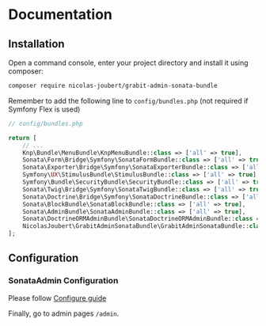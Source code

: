 # Documentation

## Installation

Open a command console, enter your project directory and install it using composer:

```bash
composer require nicolas-joubert/grabit-admin-sonata-bundle
```

Remember to add the following line to `config/bundles.php` (not required if Symfony Flex is used)

```php
// config/bundles.php

return [
    // ...
    Knp\Bundle\MenuBundle\KnpMenuBundle::class => ['all' => true],
    Sonata\Form\Bridge\Symfony\SonataFormBundle::class => ['all' => true],
    Sonata\Exporter\Bridge\Symfony\SonataExporterBundle::class => ['all' => true],
    Symfony\UX\StimulusBundle\StimulusBundle::class => ['all' => true],
    Symfony\Bundle\SecurityBundle\SecurityBundle::class => ['all' => true],
    Sonata\Twig\Bridge\Symfony\SonataTwigBundle::class => ['all' => true],
    Sonata\Doctrine\Bridge\Symfony\SonataDoctrineBundle::class => ['all' => true],
    Sonata\BlockBundle\SonataBlockBundle::class => ['all' => true],
    Sonata\AdminBundle\SonataAdminBundle::class => ['all' => true],
    Sonata\DoctrineORMAdminBundle\SonataDoctrineORMAdminBundle::class => ['all' => true],
    NicolasJoubert\GrabitAdminSonataBundle\GrabitAdminSonataBundle::class => ['all' => true],
];
```

## Configuration

### SonataAdmin Configuration

Please follow [Configure guide](https://docs.sonata-project.org/projects/SonataAdminBundle/en/4.x/getting_started/installation/#configure-the-installed-bundles)

Finally, go to admin pages `/admin`.

